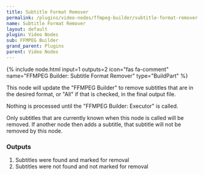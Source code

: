 ```yaml
---
title: Subtitle Format Remover
permalink: /plugins/video-nodes/ffmpeg-builder/subtitle-format-remover
name: Subtitle Format Remover
layout: default
plugin: Video Nodes
sub: FFMPEG Builder
grand_parent: Plugins
parent: Video Nodes
---
```


{% include node.html input=1 outputs=2 icon="fas fa-comment" name="FFMPEG Builder: Subtitle Format Remover" type="BuildPart" %}

This node will update the "FFMPEG Builder" to remove subtitles that are in the desired format,  or "All" if that is checked, in the final output file.

Nothing is processed until the "FFMPEG Builder: Executor" is called.

Only subtitles that are currently known when this node is called will be removed.  If another node then adds a subtitle, that subtitle will not be removed by this node.

### Outputs
1. Subtitles were found and marked for removal
2. Subtitles were not found and not marked for removal